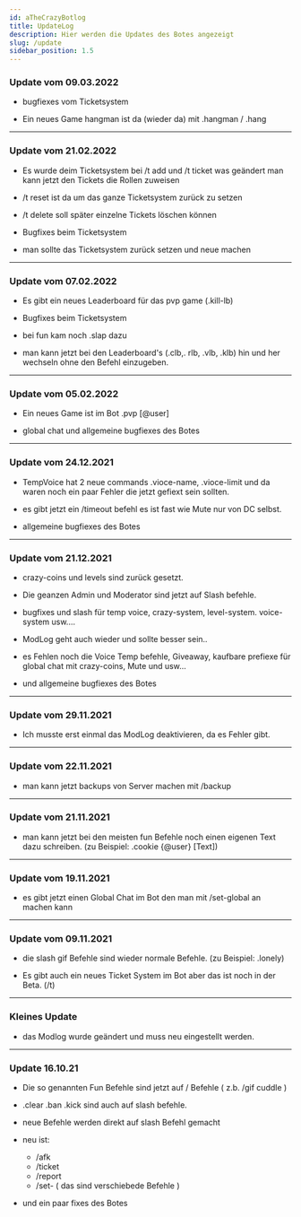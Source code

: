 ```yaml
---
id: aTheCrazyBotlog
title: UpdateLog
description: Hier werden die Updates des Botes angezeigt
slug: /update
sidebar_position: 1.5
---
```



### Update vom 09.03.2022

- bugfiexes vom Ticketsystem

- Ein neues Game hangman ist da (wieder da) mit .hangman / .hang

________________________

### Update vom 21.02.2022

- Es wurde deim Ticketsystem bei /t add und /t ticket was geändert 
man kann jetzt den Tickets die Rollen zuweisen 

- /t reset ist da um das ganze Ticketsystem zurück zu setzen 

- /t delete soll später einzelne Tickets löschen können 

- Bugfixes beim Ticketsystem

- man sollte das Ticketsystem zurück setzen und neue machen 

________________________

### Update vom 07.02.2022

- Es gibt ein neues Leaderboard für das pvp game (.kill-lb)

- Bugfixes beim Ticketsystem

- bei fun kam noch .slap dazu 

- man kann jetzt bei den Leaderboard's (.clb,. rlb, .vlb, .klb) hin und her wechseln ohne den Befehl einzugeben. 

________________________

### Update vom 05.02.2022

- Ein neues Game ist im Bot .pvp [@user]

- global chat und allgemeine bugfiexes des Botes

________________________

### Update vom 24.12.2021

- TempVoice hat 2 neue commands .vioce-name, .vioce-limit und da waren noch ein paar Fehler die jetzt gefiext sein sollten.

- es gibt jetzt ein /timeout befehl es ist fast wie Mute nur von DC selbst.

- allgemeine bugfiexes des Botes

________________________

### Update vom 21.12.2021

- crazy-coins und levels sind zurück gesetzt.
- Die geanzen Admin und Moderator sind jetzt auf Slash befehle.

- bugfixes und slash für temp voice, crazy-system, level-system. voice-system usw....

- ModLog geht auch wieder und sollte besser sein..

- es Fehlen noch die Voice Temp befehle, Giveaway, kaufbare prefiexe für global chat mit crazy-coins, Mute und usw...

- und allgemeine bugfiexes des Botes

________________________

### Update vom 29.11.2021

- Ich musste erst einmal das ModLog deaktivieren, da es Fehler gibt.
________________________

### Update vom 22.11.2021

- man kann jetzt backups von Server machen mit /backup

________________________

### Update vom 21.11.2021

- man kann jetzt bei den meisten fun Befehle noch einen eigenen Text dazu schreiben.
(zu Beispiel: .cookie {@user} [Text])

________________________

### Update vom 19.11.2021

- es gibt jetzt einen Global Chat im Bot den man mit /set-global an machen kann

________________________

### Update vom 09.11.2021

- die slash gif Befehle sind wieder normale Befehle. (zu Beispiel: .lonely)

- Es gibt auch ein neues Ticket System im Bot aber das ist noch in der Beta. (/t)

________________________

### Kleines Update 

- das Modlog wurde geändert und muss neu eingestellt werden.

________________________

### Update 16.10.21

- Die so genannten Fun Befehle sind jetzt auf / Befehle ( z.b. /gif cuddle )

- .clear .ban .kick sind auch auf slash befehle.

- neue Befehle werden direkt auf slash Befehl gemacht

- neu ist:

  - /afk
  - /ticket
  - /report
  - /set- ( das sind verschiebede Befehle )

- und ein paar fixes des Botes
